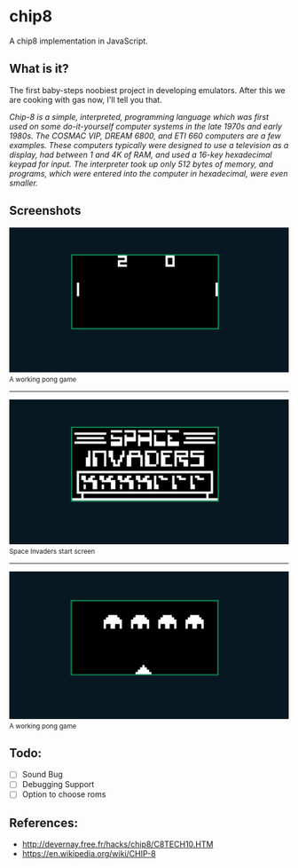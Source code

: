 # chip8

A chip8 implementation in JavaScript.

## What is it?

<p>The first baby-steps noobiest project in developing emulators. After this we are cooking with gas now, I'll tell you that.</p>
<p>
<cite>
Chip-8 is a simple, interpreted, programming language which was first used on some do-it-yourself computer systems in the late 1970s and early 1980s. The COSMAC VIP, DREAM 6800, and ETI 660 computers are a few examples. These computers typically were designed to use a television as a display, had between 1 and 4K of RAM, and used a 16-key hexadecimal keypad for input. The interpreter took up only 512 bytes of memory, and programs, which were entered into the computer in hexadecimal, were even smaller.
</cite>
</p>

## Screenshots

![Pong](./screenshots/Pong.png)
<small>A working pong game</small>

---

![Space Invaders](./screenshots/space-invaders-intro.png)
<small>Space Invaders start screen</small>

---

![Space Invaders Gameplay](./screenshots/space-invaders-gameplay.png)
<small>A working pong game</small>

## Todo:

- [ ] Sound Bug
- [ ] Debugging Support
- [ ] Option to choose roms

## References:

- http://devernay.free.fr/hacks/chip8/C8TECH10.HTM
- https://en.wikipedia.org/wiki/CHIP-8
